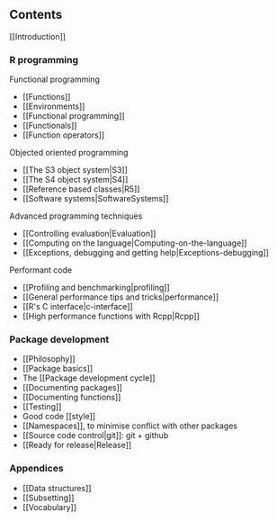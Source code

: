 ## Contents

[[Introduction]]

### R programming

Functional programming
  * [[Functions]]
  * [[Environments]]
  * [[Functional programming]]
  * [[Functionals]]
  * [[Function operators]]

Objected oriented programming
  * [[The S3 object system|S3]]
  * [[The S4 object system|S4]]
  * [[Reference based classes|R5]]
  * [[Software systems|SoftwareSystems]]

Advanced programming techniques
  * [[Controlling evaluation|Evaluation]]
  * [[Computing on the language|Computing-on-the-language]]
  * [[Exceptions, debugging and getting help|Exceptions-debugging]]

Performant code
  * [[Profiling and benchmarking|profiling]]
  * [[General performance tips and tricks|performance]]
  * [[R's C interface|c-interface]]
  * [[High performance functions with Rcpp|Rcpp]]

### Package development

  * [[Philosophy]]
  * [[Package basics]]
  * The [[Package development cycle]]
  * [[Documenting packages]]
  * [[Documenting functions]]
  * [[Testing]]
  * Good code [[style]]
  * [[Namespaces]], to minimise conflict with other packages
  * [[Source code control|git]]: git + github
  * [[Ready for release|Release]]

### Appendices

* [[Data structures]]
* [[Subsetting]]
* [[Vocabulary]]
